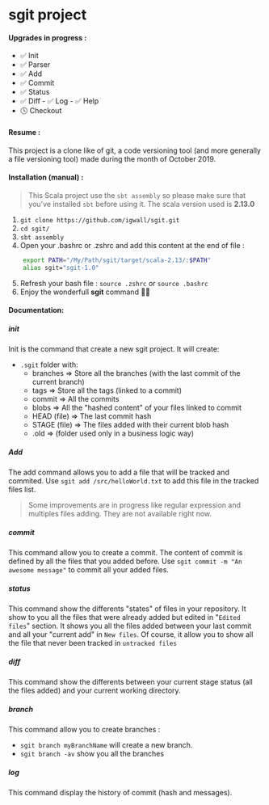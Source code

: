 # sgit project

#### Upgrades in progress : 
- ✅ Init
- ✅ Parser 
- ✅ Add
- ✅ Commit
- ✅ Status
- ✅ Diff
- ✅ Log
- ✅ Help
- 🕓 Checkout



#### Resume :
This project is a clone like of git, a code versioning tool (and more generally a file versioning tool) made during the month of October 2019. 

#### Installation (manual) :
> This Scala project use the `sbt assembly` so please make sure that you've installed `sbt` before using it. The scala version used is  **2.13.0**


1. `git clone https://github.com/igwall/sgit.git`
2. `cd sgit/`
3. `sbt assembly`
4. Open your .bashrc or .zshrc and add this content at the end of file : 
```bash
    export PATH="/My/Path/sgit/target/scala-2.13/:$PATH"
    alias sgit="sgit-1.0"
```
5. Refresh your bash file : `source .zshrc` or `source .bashrc`
6. Enjoy the wonderfull **sgit** command 💪🏻



#### Documentation: 

##### init
Init is the command that create a new sgit project. It will create:
- `.sgit` folder with:
    - branches => Store all the branches (with the last commit of the current branch)
    - tags => Store all the tags (linked to a commit)
    - commit => All the commits
    - blobs => All the "hashed content" of your files linked to commit
    - HEAD (file) => The last commit hash
    - STAGE (file) => The files added with their current blob hash
    - .old => (folder used only in a business logic way)

##### Add
The add command allows you to add a file that will be tracked and commited. 
Use `sgit add /src/helloWorld.txt` to add this file in the tracked files list. 
> Some improvements are in progress like regular expression and multiples files adding. They are not available right now.

##### commit
This command allow you to create a commit. The content of commit is defined by all the files that you added before. 
Use `sgit commit -m "An awesome message"` to commit all your added files. 

##### status
This command show the differents "states" of files in your repository. It show to you all the files that were already added but edited in "`Edited files`" section. It shows you all the files added between your last commit and all your "current add" in `New files`. Of course, it allow you to show all the file that never been tracked in `untracked files`

##### diff
This command show the differents between your current stage status (all the files added) and your current working directory. 

##### branch
This command allow you to create branches : 
- `sgit branch myBranchName` will create a new branch. 
- `sgit branch -av` show you all the branches

##### log
This command display the history of commit (hash and messages). 

